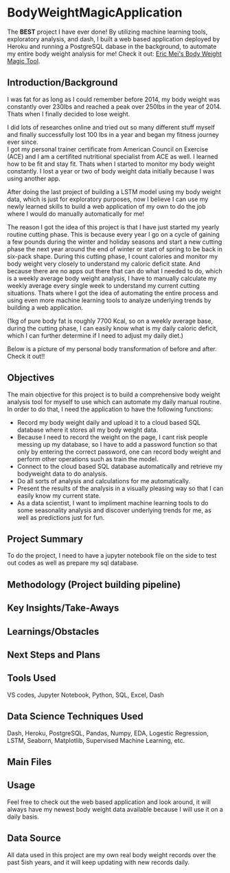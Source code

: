# **BodyWeightMagicApplication**
The **BEST** project I have ever done! By utilizing machine learning tools, exploratory analysis, and dash, I built a web based application deployed by Heroku and running a PostgreSQL dabase in the background, to automate my entire body weight analysis for me! Check it out: [Eric Mei's Body Weight Magic Tool](https://bodyweightapp-f5c3d823ac56.herokuapp.com/).
## Introduction/Background
I was fat for as long as I could remember before 2014, my body weight was constantly over 230lbs and reached a peak over 250lbs in the year of 2014. Thats when I finally decided to lose weight.

I did lots of researches online and tried out so many different stuff myself and finally successfully lost 100 lbs in a year and began my fitness journey ever since.   
I got my personal trainer certificate from American Council on Exercise (ACE) and I am a certifited nutritional specialist from ACE as well. I learned how to be fit and stay fit. Thats when I started to monitor my body weight constantly. I lost a year or two of body weight data initially because I was using another app.   

After doing the last project of building a LSTM model using my body weight data, which is just for exploratory purposes, now I believe I can use my newly learned skills to build a web application of my own to do the job where I would do manually automatically for me!

The reason I got the idea of this project is that I have just started my yearly routine cutting phase. This is because every year I go on a cycle of gaining a few pounds during the winter and holiday seasons and start a new cutting phase the next year around the end of winter or start of spring to be back in six-pack shape. During this cutting phase, I count calories and monitor my body weight very closely to understand my caloric deficit state. And because there are no apps out there that can do what I needed to do, which is a weekly average body weight analysis, I have to manually calculate my weekly average every single week to understand my current cutting situations. Thats where I got the idea of automating the entire process and using even more machine learning tools to analyze underlying trends by building a web application.

(1kg of pure body fat is roughly 7700 Kcal, so on a weekly average base, during the cutting phase, I can easily know what is my daily caloric deficit, which I can further determine if I need to adjust my daily diet.)

Below is a picture of my personal body transformation of before and after. Check it out!!

## Objectives
The main objective for this project is to build a comprehensive body weight analysis tool for myself to use which can automate my daily manual routine. In order to do that, I need the application to have the following functions:

- Record my body weight daily and upload it to a cloud based SQL database where it stores all my body weight data.
- Because I need to record the weight on the page, I cant risk people messing up my database, so I have to add a password function so that only by entering the correct password, one can record body weight and perform other operations such as train the model.
- Connect to the cloud based SQL database automatically and retrieve my bodyweight data to do analysis.
- Do all sorts of analysis and calculations for me automatically.
- Present the results of the analysis in a visually pleasing way so that I can easily know my current state.
- As a data scientist, I want to impliment machine learning tools to do some seasonality analysis and discover underlying trends for me, as well as predictions just for fun.

## Project Summary
To do the project, I need to have a jupyter notebook file on the side to test out codes as well as prepare my sql database.

## Methodology (Project building pipeline)

## Key Insights/Take-Aways

## Learnings/Obstacles

## Next Steps and Plans

## Tools Used
VS codes, Jupyter Notebook, Python, SQL, Excel, Dash
## Data Science Techniques Used
Dash, Heroku, PostgreSQL, Pandas, Numpy, EDA, Logestic Regression, LSTM, Seaborn, Matplotlib, Supervised Machine Learning, etc.
## Main Files

## Usage
Feel free to check out the web based application and look around, it will always have my newest body weight data available because I will use it on a daily basis.
## Data Source
All data used in this project are my own real body weight records over the past 5ish years, and it will keep updating with new records daily.